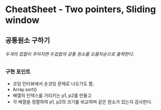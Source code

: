 # CheatSheet - Two pointers, Sliding window

## 공통원소 구하기
###### 두개의 집합이 주어지면 두집합의 공통 원소를 오름차순으로 출력한다.
### 구현 포인트
- 코딩 인터뷰에서 손코딩 문제로 나오기도 함.
- Array.sort()
- 배열의 인덱스를 가리키는 p1, p2를 만들고
- 각 배열을 정렬하여 p1, p2의 크기를 비교하며 같은 원소가 있는지 검사한다.